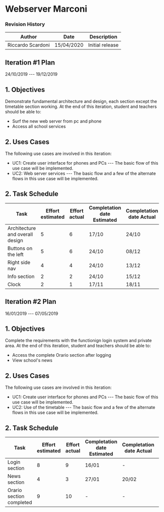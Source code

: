 # Webserver Marconi

### Revision History
| Author | Date | Description |   
| -- | -- | -- |
| Riccardo Scardoni | 15/04/2020 | Initial release | 

## Iteration #1 Plan
24/10/2019 --- 19/12/2019

## 1. Objectives
 
Demonstrate fundamental architecture and design, each section except the timetable section working. At the end of this iteration, student and teachers should be able to:
 
 * Surf the new web server from pc and phone
 * Access all school services

## 2. Uses Cases
The following use cases are involved in this iteration:
* UC1: Create user interface for phones and PCs --- The basic flow of this use case will be implemented. 
* UC2: Web server services --- The basic flow and a few of the alternate flows in this use case will be implemented.

## 2. Task Schedule

| Task | Effort estimated | Effort actual | Completation date Estimated | Completation date Actual | Status |
| -- | -- | -- | -- | -- | -- | 
| Architecture and overall design | 5 | 6 | 17/10 | 24/10 | Finished | 
| Buttons on the left | 5 | 6 | 24/10 | 08/12 | Finished |
| Right side nav | 4 | 4 | 24/10 | 13/12 | Finished |
| Info section | 2 | 2 | 24/10 | 15/12 | Finished |
| Clock | 2 | 1 | 17/11 | 18/11 | Finished |

## Iteration #2 Plan
16/01/2019 --- 07/05/2019

## 1. Objectives
 
Complete the requirements with the functionign login system and private area. At the end of this iteration, student and teachers should be able to:
 
 * Access the complete Orario section after logging
 * View school's news

## 2. Uses Cases
The following use cases are involved in this iteration:
* UC1: Create user interface for phones and PCs --- The basic flow of this use case will be implemented. 
* UC2: Use of the timetable --- The basic flow and a few of the alternate flows in this use case will be implemented.

## 2. Task Schedule

| Task | Effort estimated | Effort actual | Completation date Estimated | Completation date Actual | Status |
| -- | -- | -- | -- | -- | -- | 
| Login section | 8 | 9 | 16/01 | - | In progress | 
| News section | 4 | 3 | 27/01 | 20/02 | Finished |
| Orario section completed | 9 | 10 | - | - | In progress |
